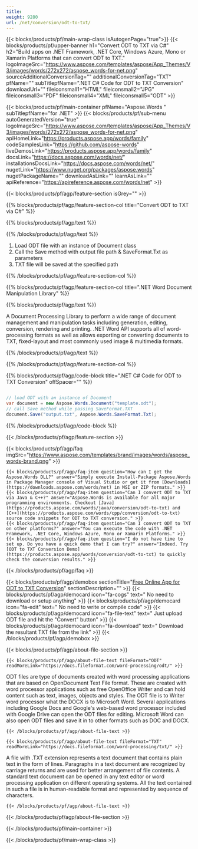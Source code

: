 ```yaml
---
title:  
weight: 9280
url: /net/conversion/odt-to-txt/ 
---
```


{{< blocks/products/pf/main-wrap-class isAutogenPage="true">}}
{{< blocks/products/pf/upper-banner h1="Convert ODT to TXT via C#" h2="Build apps on .NET Framework, .NET Core, Windows Azure, Mono or Xamarin Platforms that can convert ODT to TXT." logoImageSrc="https://www.aspose.com/templates/aspose/App_Themes/V3/images/words/272x272/aspose_words-for-net.png" sourceAdditionalConversionTag="" additionalConversionTag="TXT" pfName="" subTitlepfName=".NET C# Code for ODT to TXT Conversion" downloadUrl="" fileiconsmall1="HTML" fileiconsmall2="JPG" fileiconsmall3="PDF" fileiconsmall4="XML" fileiconsmall5="ODT" >}}

{{< blocks/products/pf/main-container pfName="Aspose.Words " subTitlepfName="for .NET" >}}
{{< blocks/products/pf/sub-menu autoGeneratedVersion="true" logoImageSrc="https://www.aspose.com/templates/aspose/App_Themes/V3/images/words/272x272/aspose_words-for-net.png" apiHomeLink="https://products.aspose.app/words/family" codeSamplesLink="https://github.com/aspose-words" liveDemosLink="https://products.aspose.app/words/family" docsLink="https://docs.aspose.com/words/net/" installationsDocsLink="https://docs.aspose.com/words/net/" nugetLink="https://www.nuget.org/packages/aspose.words" nugetPackageName="" downloadAsLink="" learnAsLink="" apiReference="https://apireference.aspose.com/words/net" >}}

{{< blocks/products/pf/agp/feature-section isGrey="" >}}

{{% blocks/products/pf/agp/feature-section-col title="Convert ODT to TXT via C#" %}}

{{% blocks/products/pf/agp/text %}}

{{% /blocks/products/pf/agp/text %}}

1.  Load ODT file with an instance of Document class
1.  Call the Save method with output file path & SaveFormat.Txt as parameters
1.  TXT file will be saved at the specified path

{{% /blocks/products/pf/agp/feature-section-col %}}

{{% blocks/products/pf/agp/feature-section-col title=".NET Word Document Manipulation Library" %}}

{{% blocks/products/pf/agp/text %}}

 A Document Processing Library to perform a wide range of document management and manipulation tasks including generation, editing, conversion, rendering and printing. .NET Word API supports all of word-processing formats as well as allows exporting or converting documents to TXT, fixed-layout and most commonly used image & multimedia formats.

{{% /blocks/products/pf/agp/text %}}

{{% /blocks/products/pf/agp/feature-section-col %}}

{{% blocks/products/pf/agp/code-block title=".NET C# Code for ODT to TXT Conversion" offSpacer="" %}}

```cs

// load ODT with an instance of Document
var document = new Aspose.Words.Document("template.odt");
// call Save method while passing SaveFormat.TXT
document.Save("output.txt", Aspose.Words.SaveFormat.Txt);

```

{{% /blocks/products/pf/agp/code-block %}}

{{< /blocks/products/pf/agp/feature-section >}}

{{< blocks/products/pf/agp/faq imgSrc="https://www.aspose.com/templates/brand/images/words/aspose_words-brand.png" >}}

    {{< blocks/products/pf/agp/faq-item question="How can I get the Aspose.Words DLL?" answer="Simply execute Install-Package Aspose.Words in Package Manager console of Visual Studio or get it from [Downloads](https://downloads.aspose.com/words/net) in MSI or ZIP formats." >}}
    {{< blocks/products/pf/agp/faq-item question="Can I convert ODT to TXT via Java & C++?" answer="Aspose.Words is available for all major programming environments. Checkout [Java](https://products.aspose.com/words/java/conversion/odt-to-txt) and [C++](https://products.aspose.com/words/cpp/conversion/odt-to-txt) source code snippets for ODT to TXT conversion." >}}
    {{< blocks/products/pf/agp/faq-item question="Can I convert ODT to TXT on other platforms?" answer="You can execute the code with .NET Framework, .NET Core, Windows Azure, Mono or Xamarin Platforms." >}}
    {{< blocks/products/pf/agp/faq-item question="I do not have time to set up. Do you have a quick demo that I can try?" answer="Indeed. Try [ODT to TXT Conversion Demo](https://products.aspose.app/words/conversion/odt-to-txt) to quickly check the conversion results." >}}
 
{{< /blocks/products/pf/agp/faq >}}

<!-- aboutfile Starts -->

{{< blocks/products/pf/agp/demobox sectionTitle="[Free Online App for ODT to TXT Conversion](https://products.aspose.app/words/conversion/odt-to-txt)" sectionDescription="" >}}
        {{< blocks/products/pf/agp/democard icon="fa-cogs" text=" No need to download or setup anything" >}}
        {{< blocks/products/pf/agp/democard icon="fa-edit" text=" No need to write or compile code" >}}
        {{< blocks/products/pf/agp/democard icon="fa-file-text" text=" Just upload ODT file and hit the \"Convert\" button" >}}
        {{< blocks/products/pf/agp/democard icon="fa-download" text=" Download the resultant TXT file from the link" >}}
{{< /blocks/products/pf/agp/demobox >}}

{{< blocks/products/pf/agp/about-file-section >}}

    {{< blocks/products/pf/agp/about-file-text fileFormat="ODT" readMoreLink="https://docs.fileformat.com/word-processing/odt/" >}}
ODT files are type of documents created with word processing applications that are based on OpenDocument Text File format. These are created with word processor applications such as free OpenOffice Writer and can hold content such as text, images, objects and styles. The ODT file is to Writer word processor what the DOCX is to Microsoft Word. Several applications including Google Docs and Google's web-based word processor included with Google Drive can open the ODT files for editing. Microsoft Word can also open ODT files and save it in to other formats such as DOC and DOCX.

    {{< /blocks/products/pf/agp/about-file-text >}}

    {{< blocks/products/pf/agp/about-file-text fileFormat="TXT" readMoreLink="https://docs.fileformat.com/word-processing/txt/" >}}
A file with .TXT extension represents a text document that contains plain text in the form of lines. Paragraphs in a text document are recognized by carriage returns and are used for better arrangement of file contents. A standard text document can be opened in any text editor or word processing application on different operating systems. All the text contained in such a file is in human-readable format and represented by sequence of characters.

    {{< /blocks/products/pf/agp/about-file-text >}}

{{< /blocks/products/pf/agp/about-file-section >}}

<!-- aboutfile Ends -->

{{< /blocks/products/pf/main-container >}}
    
{{< /blocks/products/pf/main-wrap-class >}}